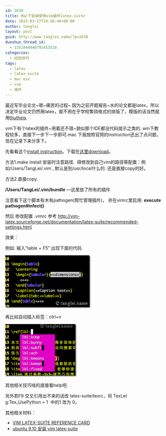 ```yaml
---
id: 2638
title: Mac下安装使用vim插件latex-suite
date: 2015-03-27T19:36:40+00:00
author: tanglei
layout: post
guid: http://www.tanglei.name/?p=2638
duoshuo_thread_id:
  - 1351844048792453518
categories:
  - 经验技巧
tags:
  - latex
  - latex-suite
  - mac osx
  - vim
  - 插件
---
```

最近写毕业论文~嗯~痛苦的过程~ 因为之前开题报告~水的论文都是latex，所以决定毕业论文仍然用latex，就不用在乎学校繁琐格式的排版了，模版的话当然就用<a href="https://github.com/xueruini/thuthesis.git" target="_blank">thutheis</a>.

vim下有个latex的插件~用着还不错~貌似那个IDE都没代码提示之类的. win下教程较多，直接下一步下一步即可.mac 下我按照官网的instruction还出了点问题，现在记录下来分享下。

先看看这个<a href="http://vim-latex.sourceforge.net/index.php?subject=download&title=Download" target="_blank">install instruction</a>。下载在<a href="http://sourceforge.net/projects/vim-latex/" target="_blank">这里download</a>。

方法1.make install 安装时注意路径.  得修改到自己vim的路径等配置：例如/Users/TangLei/.vim , 默认是到/usr/local什么的. 还是直接copy的好。

方法2.直接copy.

**/Users/TangLei/.vim/bundle** —这里放了所有的插件

注意看下这个脚本有木有pathogen(帮忙管理插件)， 并在vimrc里启用: **execute pathogen#infect()**

然后 修改配置 .vimrc 参考 <http://vim-latex.sourceforge.net/documentation/latex-suite/recommended-settings.html>

效果：

例如: 输入”table + F5” 出现下面的代码

[<img title="Image" src="/wp-content/uploads/2015/03/Image_thumb1.png" alt="Image" border="0" />](/wp-content/uploads/2015/03/Image2.png)

再比如自动插入标签：ctrl+n

[<img title="Image(1)" src="/wp-content/uploads/2015/03/Image1_thumb1.png" alt="Image(1)" border="0" />](/wp-content/uploads/2015/03/Image11.png)

其他相关技巧啥的直接看help吧.

另外若F9 交叉引用出不来的话改 latex-suite/texrc，将 TexLet g:Tex_UsePython = 1  中的1 改为 0。

其他相关材料：

  * [VIM LATEX-SUITE REFERENCE CARD](http://michaelgoerz.net/refcards/vimlatexqrc.pdf)
  * [ubuntu 9.10 安装 vim latex-suite](http://blog.csdn.net/guanggy/article/details/4790111)
